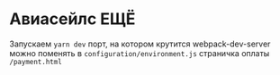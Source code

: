 # Авиасейлс ЕЩЁ

Запускаем `yarn dev`
порт, на котором крутится webpack-dev-server можно поменять в `configuration/environment.js`
страничка оплаты `/payment.html`
